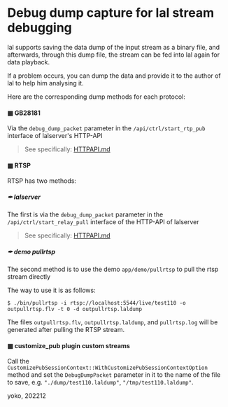 # Debug dump capture for lal stream debugging

lal supports saving the data dump of the input stream as a binary file, and afterwards, through this dump file, the stream can be fed into lal again for data playback.

If a problem occurs, you can dump the data and provide it to the author of lal to help him analysing it.

Here are the corresponding dump methods for each protocol:

#### ▦ GB28181 

Via the `debug_dump_packet` parameter in the `/api/ctrl/start_rtp_pub` interface of lalserver's HTTP-API

> See specifically: [HTTPAPI.md](HTTPAPI.md#24-apictrlstart_rtp_pub)

#### ▦ RTSP

RTSP has two methods:

##### ✒ lalserver

The first is via the `debug_dump_packet` parameter in the `/api/ctrl/start_relay_pull` interface of the HTTP-API of lalserver

> See specifically: [HTTPAPI.md](HTTPAPI.md#21-apictrlstart_relay_pull)

##### ✒ demo pullrtsp

The second method is to use the demo `app/demo/pullrtsp` to pull the rtsp stream directly

The way to use it is as follows:

```shell
$ ./bin/pullrtsp -i rtsp://localhost:5544/live/test110 -o outpullrtsp.flv -t 0 -d outpullrtsp.laldump
```

The files `outpullrtsp.flv`, `outpullrtsp.laldump`, and `pullrtsp.log` will be generated after pulling the RTSP stream.

#### ▦ customize_pub plugin custom streams

Call the `CustomizePubSessionContext::WithCustomizePubSessionContextOption` method and set the `DebugDumpPacket` parameter in it to the name of the file to save, e.g. `"./dump/test110.laldump"`,  `"/tmp/test110.laldump"`.

yoko, 202212
